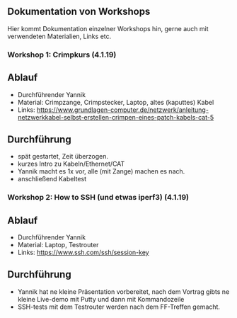 
## Dokumentation von Workshops
Hier kommt Dokumentation einzelner Workshops hin, gerne auch mit verwendeten Materialien, Links etc.



### Workshop 1: Crimpkurs (4.1.19)
## Ablauf
* Durchführender Yannik
* Material: Crimpzange, Crimpstecker, Laptop, altes (kaputtes) Kabel
* Links:  https://www.grundlagen-computer.de/netzwerk/anleitung-netzwerkkabel-selbst-erstellen-crimpen-eines-patch-kabels-cat-5

## Durchführung
* spät gestartet, Zeit überzogen.
* kurzes Intro zu Kabeln/Ethernet/CAT
* Yannik macht es 1x vor, alle (mit Zange) machen es nach.
* anschließend Kabeltest



### Workshop 2: How to SSH (und etwas iperf3) (4.1.19)
## Ablauf
* Durchführender Yannik
* Material: Laptop, Testrouter 
* Links:  https://www.ssh.com/ssh/session-key

## Durchführung
* Yannik hat ne kleine Präsentation vorbereitet, nach dem Vortrag gibts ne kleine Live-demo mit Putty und dann mit Kommandozeile
* SSH-tests mit dem Testrouter werden nach dem FF-Treffen gemacht.


